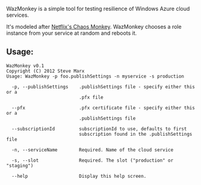WazMonkey is a simple tool for testing resilience of Windows Azure cloud services.

It's modeled after [Netflix's Chaos Monkey](http://techblog.netflix.com/2012/07/chaos-monkey-released-into-wild.html).
WazMonkey chooses a role instance from your service at random and reboots it.

## Usage:

    WazMonkey v0.1
    Copyright (C) 2012 Steve Marx
    Usage: WazMonkey -p foo.publishSettings -n myservice -s production

      -p, --publishSettings    .publishSettings file - specify either this or a
                               .pfx file

      --pfx                    .pfx certificate file - specify either this or a
                               .publishSettings file

      --subscriptionId         subscriptionId to use, defaults to first
                               subscription found in the .publishSettings file

      -n, --serviceName        Required. Name of the cloud service

      -s, --slot               Required. The slot ("production" or "staging")

      --help                   Display this help screen.
